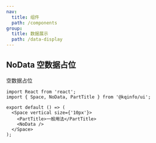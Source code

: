```yaml
---
nav:
  title: 组件
  path: /components
group:
  title: 数据展示
  path: /data-display
---
```


## NoData 空数据占位

空数据占位

```tsx
import React from 'react';
import { Space, NoData, PartTitle } from '@kqinfo/ui';

export default () => (
  <Space vertical size={'10px'}>
    <PartTitle>一般用法</PartTitle>
    <NoData />
  </Space>
);
```

<API></API>

